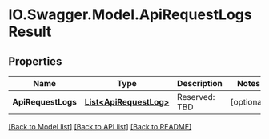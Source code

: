 # IO.Swagger.Model.ApiRequestLogsResult
## Properties

Name | Type | Description | Notes
------------ | ------------- | ------------- | -------------
**ApiRequestLogs** | [**List&lt;ApiRequestLog&gt;**](ApiRequestLog.md) | Reserved: TBD | [optional] 

[[Back to Model list]](../README.md#documentation-for-models) [[Back to API list]](../README.md#documentation-for-api-endpoints) [[Back to README]](../README.md)

